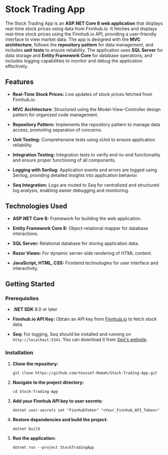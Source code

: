 # Stock Trading App

The Stock Trading App is an **ASP.NET Core 8 web application** that displays real-time stock prices using data from Finnhub.io. It fetches and displays real-time stock prices using the Finnhub.io API, providing a user-friendly interface to view market data. The app is designed with the **MVC architecture**, follows the **repository pattern** for data management, and includes **unit tests** to ensure reliability. The application uses **SQL Server** for data storage and **Entity Framework Core** for database operations, and includes logging capabilities to monitor and debug the application effectively.

## Features

- **Real-Time Stock Prices:** Live updates of stock prices fetched from Finnhub.io.

- **MVC Architecture:** Structured using the Model-View-Controller design pattern for organized code management.

- **Repository Pattern:** Implements the repository pattern to manage data access, promoting separation of concerns.

- **Unit Testing:** Comprehensive tests using xUnit to ensure application reliability.

- **Integration Testing:** Integration tests to verify end-to-end functionality and ensure proper functioning of all components.

- **Logging with Serilog:** Application events and errors are logged using Serilog, providing detailed insights into application behavior.

- **Seq Integration:** Logs are routed to Seq for centralized and structured log analysis, enabling easier debugging and monitoring.

## Technologies Used

- **ASP.NET Core 8:** Framework for building the web application.

- **Entity Framework Core 8:** Object-relational mapper for database interactions.

- **SQL Server:** Relational database for storing application data.

- **Razor Views:** For dynamic server-side rendering of HTML content.

- **JavaScript, HTML, CSS:** Frontend technologies for user interface and interactivity.

## Getting Started

### Prerequisites

- **.NET SDK** 8.0 or later

- **Finnhub.io API Key:** Obtain an API key from [Finnhub.io](https://finnhub.io/) to fetch stock data.

- **Seq:** For logging, Seq should be installed and running on `http://localhost:5341`. You can download it from [Seq's website](https://docs.datalust.co/docs/getting-started).

### Installation

1. **Clone the repository:**

    ```
    git clone https://github.com/Youssef-Remah/Stock-Trading-App.git
    ```

2. **Navigate to the project directory:**
    
    ```
    cd Stock-Trading-App
    ```

3. **Add your Finnhub API key to user secrets:**

    ```
    dotnet user-secrets set "FinnhubToken" "<Your_Finnhub_API_Token>"
    ```

4. **Restore dependencies and build the project:**

    ```
    dotnet build
    ```

5. **Run the application:**

    ```
    dotnet run --project StockTradingApp
    ```
